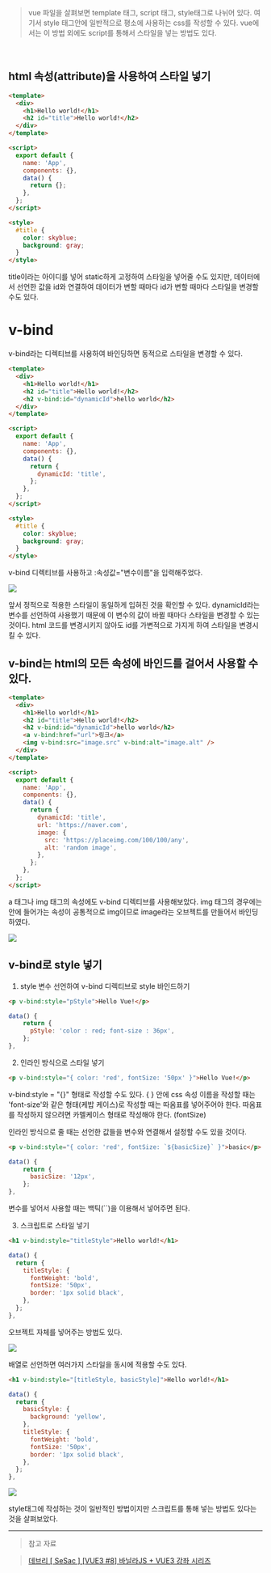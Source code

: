 > vue 파일을 살펴보면 template 태그, script 태그, style태그로 나뉘어 있다.
> 여기서 style 태그안에 일반적으로 평소에 사용하는 css를 작성할 수 있다.
> vue에서는 이 방법 외에도 script를 통해서 스타일을 넣는 방법도 있다.

<br>

## html 속성(attribute)을 사용하여 스타일 넣기

```html
<template>
  <div>
    <h1>Hello world!</h1>
    <h2 id="title">Hello world!</h2>
  </div>
</template>

<script>
  export default {
    name: 'App',
    components: {},
    data() {
      return {};
    },
  };
</script>

<style>
  #title {
    color: skyblue;
    background: gray;
  }
</style>
```

title이라는 아이디를 넣어 static하게 고정하여 스타일을 넣어줄 수도 있지만, 데이터에서 선언한 값을 id와 연결하여 데이터가 변할 때마다 id가 변할 때마다 스타일을 변경할 수도 있다.

# v-bind

v-bind라는 디렉티브를 사용하여 바인딩하면 동적으로 스타일을 변경할 수 있다.

```html
<template>
  <div>
    <h1>Hello world!</h1>
    <h2 id="title">Hello world!</h2>
    <h2 v-bind:id="dynamicId">hello world</h2>
  </div>
</template>

<script>
  export default {
    name: 'App',
    components: {},
    data() {
      return {
        dynamicId: 'title',
      };
    },
  };
</script>

<style>
  #title {
    color: skyblue;
    background: gray;
  }
</style>
```

v-bind 디렉티브를 사용하고 :속성값="변수이름"을 입력해주었다.

![](https://velog.velcdn.com/images/reasonz/post/44e03d59-f6da-4101-8235-bafa1241a43b/image.png)

앞서 정적으로 적용한 스타일이 동일하게 입혀진 것을 확인할 수 있다.
dynamicId라는 변수를 선언하여 사용했기 때문에 이 변수의 값이 바뀔 때마다 스타일을 변경할 수 있는 것이다.
html 코드를 변경시키지 않아도 id를 가변적으로 가지게 하여 스타일을 변경시킬 수 있다.

## v-bind는 html의 모든 속성에 바인드를 걸어서 사용할 수 있다.

```html
<template>
  <div>
    <h1>Hello world!</h1>
    <h2 id="title">Hello world!</h2>
    <h2 v-bind:id="dynamicId">hello world</h2>
    <a v-bind:href="url">링크</a>
    <img v-bind:src="image.src" v-bind:alt="image.alt" />
  </div>
</template>

<script>
  export default {
    name: 'App',
    components: {},
    data() {
      return {
        dynamicId: 'title',
        url: 'https://naver.com',
        image: {
          src: 'https://placeimg.com/100/100/any',
          alt: 'random image',
        },
      };
    },
  };
</script>
```

a 태그나 img 태그의 속성에도 v-bind 디렉티브를 사용해보았다.
img 태그의 경우에는 안에 들어가는 속성이 공통적으로 img이므로 image라는 오브젝트를 만들어서 바인딩하였다.

![](https://velog.velcdn.com/images/reasonz/post/845514ed-c2cc-42b3-aa19-451f13301ea2/image.png)

## v-bind로 style 넣기

1. style 변수 선언하여 v-bind 디렉티브로 style 바인드하기

```html
<p v-bind:style="pStyle">Hello Vue!</p>
```

```javascript
data() {
    return {
      pStyle: 'color : red; font-size : 36px',
    };
},
```

2. 인라인 방식으로 스타일 넣기

```html
<p v-bind:style="{ color: 'red', fontSize: '50px' }">Hello Vue!</p>
```

v-bind:style = "{}" 형태로 작성할 수도 있다.
{ } 안에 css 속성 이름을 작성할 때는 'font-size'와 같은 형태(케밥 케이스)로 작성할 때는 따옴표를 넣어주어야 한다.
따옴표를 작성하지 않으려면 카멜케이스 형태로 작성해야 한다. (fontSize)

인라인 방식으로 줄 때는 선언한 값들을 변수와 연결해서 설정할 수도 있을 것이다.

```html
<p v-bind:style="{ color: 'red', fontSize: `${basicSize}` }">basic</p>
```

```javascript
data() {
    return {
      basicSize: '12px',
    };
},
```

변수를 넣어서 사용할 때는 백틱(``)을 이용해서 넣어주면 된다.

3. 스크립트로 스타일 넣기

```html
<h1 v-bind:style="titleStyle">Hello world!</h1>
```

```javascript
data() {
  return {
    titleStyle: {
      fontWeight: 'bold',
      fontSize: '50px',
      border: '1px solid black',
    },
  };
},
```

오브젝트 자체를 넣어주는 방법도 있다.

![](https://velog.velcdn.com/images/reasonz/post/37407bec-32cc-4774-978b-5a461f2d4f2e/image.png)

배열로 선언하면 여러가지 스타일을 동시에 적용할 수도 있다.

```html
<h1 v-bind:style="[titleStyle, basicStyle]">Hello world!</h1>
```

```javascript
data() {
  return {
    basicStyle: {
      background: 'yellow',
    },
    titleStyle: {
      fontWeight: 'bold',
      fontSize: '50px',
      border: '1px solid black',
    },
  };
},
```

![](https://velog.velcdn.com/images/reasonz/post/3a4ab9b6-72a1-4de9-a55c-30b2e856fbb0/image.png)

style태그에 작성하는 것이 일반적인 방법이지만 스크립트를 통해 넣는 방법도 있다는 것을 살펴보았다.

---

> 참고 자료

> [데브리 [ SeSac ] [VUE3 #8] 바닐라JS + VUE3 강좌 시리즈](https://www.youtube.com/watch?v=Q0g9yKwUad8&list=PLpJDjPqxGWGrAEfHRAXf59m0krxxEzic5&index=8&ab_channel=%EB%8D%B0%EB%B8%8C%EB%A6%AC)

